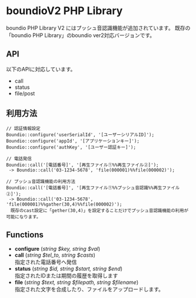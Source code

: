 boundioV2 PHP Library
====
boundio PHP Library V2 にはプッシュ音認識機能が追加されています。
既存の「boundio PHP Library」のboundio ver2対応バージョンです。

API
--------
以下のAPIに対応しています。

* call
* status
* file/post

利用方法
--------

    // 認証情報設定
    Boundio::configure('userSerialId', '[ユーザーシリアルID]');
    Boundio::configure('appId', '[アプリケーションキー]');
    Boundio::configure('authKey', '[ユーザー認証キー]');

    // 電話発信
    Boundio::call('[電話番号]', '[再生ファイル①%%再生ファイル②]');
     -> Boundio::call('03-1234-5678', 'file(000001)%%file(000002)');
    
    // プッシュ音認識機能の利用方法
    Boundio::call('[電話番号]', '[再生ファイル①%%プッシュ音認識%%再生ファイル②]');
     -> Boundio::call('03-1234-5678', 'file(000001)%%gather(30,4)%%file(000002)');
    　既存のcast設定に「gether(30,4)」を設定することだけでプッシュ音認識機能の利用が可能になります。
    
Functions
--------

* **configure** (*string $key, string $val*)
* **call** (*string $tel_to, string $casts*)<br />
  指定された電話番号へ発信
* **status** (*string $id, string $start, string $end*)<br />
  指定されたIDまたは期間の履歴を取得します
* **file** (*string $text, string $filepath, string $filename*)<br />
  指定された文字を合成したり、ファイルをアップロードします。